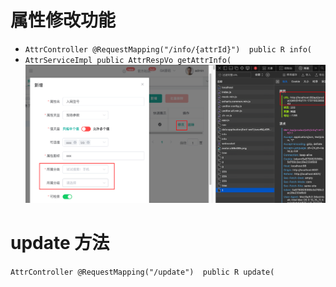 # 属性修改功能
- `AttrController @RequestMapping("/info/{attrId}")  public R info(`
- `AttrServiceImpl public AttrRespVo getAttrInfo(`
![](BEFORE/附件/Pasted%20image%2020231128181416.png)

# update 方法
`AttrController
@RequestMapping("/update") 
public R update(`